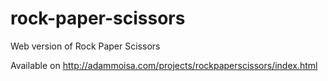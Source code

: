 # rock-paper-scissors
Web version of Rock Paper Scissors

Available on http://adammoisa.com/projects/rockpaperscissors/index.html
